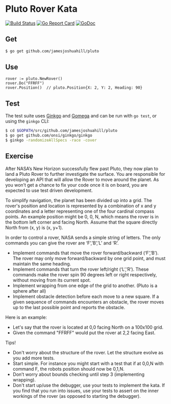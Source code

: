 # Pluto Rover Kata

[![Build Status](https://travis-ci.org/jamesjoshuahill/pluto.svg?branch=master)](https://travis-ci.org/jamesjoshuahill/pluto) [![Go Report Card](https://goreportcard.com/badge/github.com/jamesjoshuahill/pluto)](https://goreportcard.com/report/github.com/jamesjoshuahill/pluto) [![GoDoc](https://godoc.org/github.com/jamesjoshuahill/pluto?status.svg)](https://godoc.org/github.com/jamesjoshuahill/pluto)

## Get

```bash
$ go get github.com/jamesjoshuahill/pluto
```

## Use

```golang
rover := pluto.NewRover()
rover.Do("FFRFF")
rover.Position()  // pluto.Position{X: 2, Y: 2, Heading: 90}
```

## Test

The test suite uses [Ginkgo](https://onsi.github.io/ginkgo/) and [Gomega](https://onsi.github.io/gomega/) and can be run with `go test`, or using the `ginkgo` CLI:

```bash
$ cd $GOPATH/src/github.com/jamesjoshuahill/pluto
$ go get github.com/onsi/ginkgo/ginkgo
$ ginkgo -randomizeAllSpecs -race -cover
```

## Exercise

After NASA’s New Horizon successfully flew past Pluto, they now plan to land a Pluto Rover to further investigate the surface. You are responsible for developing an API that will allow the Rover to move around the planet. As you won’t get a chance to fix your code once it is on board, you are expected to use test driven development.

To simplify navigation, the planet has been divided up into a grid. The rover's position and location is represented by a combination of x and y coordinates and a letter representing one of the four cardinal compass points. An example position might be 0, 0, N, which means the rover is in the bottom left corner and facing North. Assume that the square directly North from (x, y) is (x, y+1).

In order to control a rover, NASA sends a simple string of letters. The only commands you can give the rover are ‘F’,’B’,’L’ and ‘R’.

+ Implement commands that move the rover forward/backward (‘F’,’B’). The rover may only move forward/backward by one grid point, and must maintain the same heading.
+ Implement commands that turn the rover left/right (‘L’,’R’). These commands make the rover spin 90 degrees left or right respectively, without moving from its current spot.
+ Implement wrapping from one edge of the grid to another. (Pluto is a sphere after all)
+ Implement obstacle detection before each move to a new square. If a given sequence of commands encounters an obstacle, the rover moves up to the last possible point and reports the obstacle.

Here is an example:
+ Let's say that the rover is located at 0,0 facing North on a 100x100 grid.
+ Given the command "FFRFF" would put the rover at 2,2 facing East.

Tips!
+ Don't worry about the structure of the rover. Let the structure evolve as you add more tests.
+ Start simple. For instance you might start with a test that if at 0,0,N with command F, the robots position should now be 0,1,N.
+ Don’t worry about bounds checking until step 3 (implementing wrapping).
+ Don't start up/use the debugger, use your tests to implement the kata. If you find that you run into issues, use your tests to assert on the inner workings of the rover (as opposed to starting the debugger).

